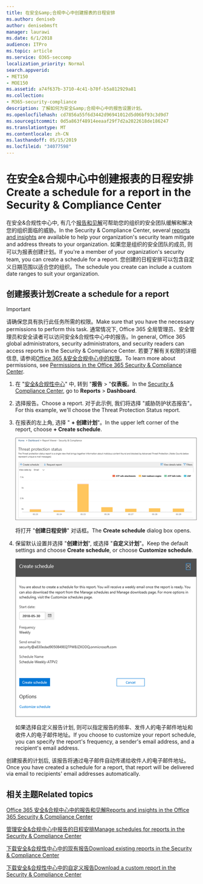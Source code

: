 ```yaml
---
title: 在安全&amp;合规中心中创建报表的日程安排
ms.author: deniseb
author: denisebmsft
manager: laurawi
ms.date: 6/1/2018
audience: ITPro
ms.topic: article
ms.service: O365-seccomp
localization_priority: Normal
search.appverid:
- MET150
- MOE150
ms.assetid: a74f637b-3710-4c41-b70f-b5a812929a81
ms.collection:
- M365-security-compliance
description: 了解如何为安全&amp;合规中心中的报告设置计划。
ms.openlocfilehash: cd7856a55f6d3442d96941012d5d06bf93c3d9d7
ms.sourcegitcommit: 0d5a863f48914eeaaf29f7d2a2022618de186247
ms.translationtype: MT
ms.contentlocale: zh-CN
ms.lasthandoff: 05/15/2019
ms.locfileid: "34077598"
---
```

# <a name="create-a-schedule-for-a-report-in-the-security-amp-compliance-center"></a><span data-ttu-id="9d2c7-103">在安全&amp;合规中心中创建报表的日程安排</span><span class="sxs-lookup"><span data-stu-id="9d2c7-103">Create a schedule for a report in the Security &amp; Compliance Center</span></span>

<span data-ttu-id="9d2c7-104">在安全&amp;合规性中心中, 有几个[报告和见解](reports-and-insights-in-security-and-compliance.md)可帮助您的组织的安全团队缓解和解决您的组织面临的威胁。</span><span class="sxs-lookup"><span data-stu-id="9d2c7-104">In the Security &amp; Compliance Center, several [reports and insights](reports-and-insights-in-security-and-compliance.md) are available to help your organization's security team mitigate and address threats to your organization.</span></span> <span data-ttu-id="9d2c7-105">如果您是组织的安全团队的成员, 则可以为报表创建计划。</span><span class="sxs-lookup"><span data-stu-id="9d2c7-105">If you're a member of your organization's security team, you can create a schedule for a report.</span></span> <span data-ttu-id="9d2c7-106">您创建的日程安排可以包含自定义日期范围以适合您的组织。</span><span class="sxs-lookup"><span data-stu-id="9d2c7-106">The schedule you create can include a custom date ranges to suit your organization.</span></span> 
  
## <a name="create-a-schedule-for-a-report"></a><span data-ttu-id="9d2c7-107">创建报表计划</span><span class="sxs-lookup"><span data-stu-id="9d2c7-107">Create a schedule for a report</span></span>

> [!IMPORTANT]
> <span data-ttu-id="9d2c7-108">请确保您具有执行此任务所需的权限。</span><span class="sxs-lookup"><span data-stu-id="9d2c7-108">Make sure that you have the necessary permissions to perform this task.</span></span> <span data-ttu-id="9d2c7-109">通常情况下, Office 365 全局管理员、安全管理员和安全读者可以访问安全&amp;合规性中心中的报告。</span><span class="sxs-lookup"><span data-stu-id="9d2c7-109">In general, Office 365 global administrators, security administrators, and security readers can access reports in the Security &amp; Compliance Center.</span></span> <span data-ttu-id="9d2c7-110">若要了解有关权限的详细信息, 请参阅[Office 365 &amp;安全合规中心中的权限](permissions-in-the-security-and-compliance-center.md)。</span><span class="sxs-lookup"><span data-stu-id="9d2c7-110">To learn more about permissions, see [Permissions in the Office 365 Security &amp; Compliance Center](permissions-in-the-security-and-compliance-center.md).</span></span>
  
1. <span data-ttu-id="9d2c7-111">在 "[安全&amp;合规性中心](https://protection.office.com)" 中, 转到 "**报告** \> "**仪表板**。</span><span class="sxs-lookup"><span data-stu-id="9d2c7-111">In the [Security &amp; Compliance Center](https://protection.office.com), go to **Reports** \> **Dashboard**.</span></span>
    
2. <span data-ttu-id="9d2c7-112">选择报告。</span><span class="sxs-lookup"><span data-stu-id="9d2c7-112">Choose a report.</span></span> <span data-ttu-id="9d2c7-113">对于此示例, 我们将选择 "威胁防护状态报告"。</span><span class="sxs-lookup"><span data-stu-id="9d2c7-113">For this example, we'll choose the Threat Protection Status report.</span></span>
    
3. <span data-ttu-id="9d2c7-114">在报表的左上角, 选择 " **+ 创建计划**"。</span><span class="sxs-lookup"><span data-stu-id="9d2c7-114">In the upper left corner of the report, choose **+ Create schedule**.</span></span>
    
    ![您可以为安全&amp;合规中心中的报告创建计划](media/2311327c-14f6-4a17-b604-0c9ff2d485d1.png)
  
    <span data-ttu-id="9d2c7-116">将打开 "**创建日程安排**" 对话框。</span><span class="sxs-lookup"><span data-stu-id="9d2c7-116">The **Create schedule** dialog box opens.</span></span> 
    
4. <span data-ttu-id="9d2c7-117">保留默认设置并选择 "**创建计划**", 或选择 "**自定义计划**"。</span><span class="sxs-lookup"><span data-stu-id="9d2c7-117">Keep the default settings and choose **Create schedule**, or choose **Customize schedule**.</span></span>
    
    ![您可以使用默认设置或自定义报告日程安排](media/04fac327-8f73-4711-8319-58c11880fd96.png)
  
    <span data-ttu-id="9d2c7-119">如果选择自定义报告计划, 则可以指定报告的频率、发件人的电子邮件地址和收件人的电子邮件地址。</span><span class="sxs-lookup"><span data-stu-id="9d2c7-119">If you choose to customize your report schedule, you can specify the report's frequency, a sender's email address, and a recipient's email address.</span></span> 
    
<span data-ttu-id="9d2c7-120">创建报表的计划后, 该报告将通过电子邮件自动传递给收件人的电子邮件地址。</span><span class="sxs-lookup"><span data-stu-id="9d2c7-120">Once you have created a schedule for a report, that report will be delivered via email to recipients' email addresses automatically.</span></span> 
  
## <a name="related-topics"></a><span data-ttu-id="9d2c7-121">相关主题</span><span class="sxs-lookup"><span data-stu-id="9d2c7-121">Related topics</span></span>

[<span data-ttu-id="9d2c7-122">Office 365 安全&amp;合规中心中的报告和见解</span><span class="sxs-lookup"><span data-stu-id="9d2c7-122">Reports and insights in the Office 365 Security &amp; Compliance Center</span></span>](reports-and-insights-in-security-and-compliance.md)
  
[<span data-ttu-id="9d2c7-123">管理安全&amp;合规中心中报告的日程安排</span><span class="sxs-lookup"><span data-stu-id="9d2c7-123">Manage schedules for reports in the Security &amp; Compliance Center</span></span>](manage-schedules-for-multiple-reports.md)
  
[<span data-ttu-id="9d2c7-124">下载安全&amp;合规性中心中的现有报告</span><span class="sxs-lookup"><span data-stu-id="9d2c7-124">Download existing reports in the Security &amp; Compliance Center</span></span>](download-existing-reports.md)
  
[<span data-ttu-id="9d2c7-125">下载安全&amp;合规性中心中的自定义报告</span><span class="sxs-lookup"><span data-stu-id="9d2c7-125">Download a custom report in the Security &amp; Compliance Center</span></span>](set-up-and-download-a-custom-report.md)
  

